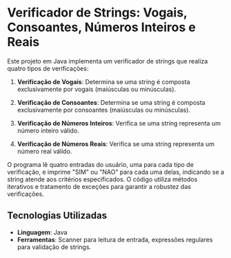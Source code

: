 # Verificador de Strings: Vogais, Consoantes, Números Inteiros e Reais

Este projeto em Java implementa um verificador de strings que realiza quatro tipos de verificações:

1. **Verificação de Vogais**: Determina se uma string é composta exclusivamente por vogais (maiúsculas ou minúsculas).

2. **Verificação de Consoantes**: Determina se uma string é composta exclusivamente por consoantes (maiúsculas ou minúsculas).

3. **Verificação de Números Inteiros**: Verifica se uma string representa um número inteiro válido.

4. **Verificação de Números Reais**: Verifica se uma string representa um número real válido.

O programa lê quatro entradas do usuário, uma para cada tipo de verificação, e imprime "SIM" ou "NAO" para cada uma delas, indicando se a string atende aos critérios especificados. O código utiliza métodos iterativos e tratamento de exceções para garantir a robustez das verificações.

## Tecnologias Utilizadas

- **Linguagem**: Java
- **Ferramentas**: Scanner para leitura de entrada, expressões regulares para validação de strings.

